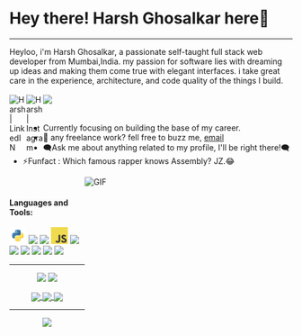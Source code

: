 # Hey there! Harsh Ghosalkar here👋
<p>
  <hr>
<p>
Heyloo, i'm Harsh Ghosalkar, a passionate self-taught full stack web developer from Mumbai,India. my passion for software lies with dreaming up ideas and making them come true with elegant interfaces. i take great care in the experience, architecture, and code quality of the things I build.
<br>
<br>


<a href="https://www.linkedin.com/in/harsh-ghosalkar-477809204/">
  <img align="left" alt="Harsh | LinkedIN" width="30" src="https://raw.githubusercontent.com/peterthehan/peterthehan/master/assets/linkedin.svg" />
</a>
<a href="https://www.instagram.com/harsh_ghosalkar_2303/">
  <img align="left" alt="Harsh | Instagram" width="30" src="https://user-images.githubusercontent.com/83356501/129452050-d0157287-2350-4999-95b9-ea9e8a27639b.png" />
</a>
<a >
<img src="https://profile-counter.glitch.me/HarshDilipGhosalkar/count.svg" height=32 />
</a>
<br>
<br>
 <p align="center">
<ul>
<li> Currently focusing on building the base of my career. </li>
<li> 💼 any freelance work? fell free to buzz me, <a href="mailto:ghosalkarharsh454@gmail.com">email</a></li>
<li> 🗨Ask me about anything related to my profile, I'll be right there!🗨 </li>
<li> ⚡Funfact : Which famous rapper knows Assembly? JZ.😂</li>
</ul>
<a >
<img align="right" alt="GIF" src="https://i.pinimg.com/originals/e4/26/70/e426702edf874b181aced1e2fa5c6cde.gif" width="370" height="270" />
</a>
</p>
<br>
<h4>Languages and Tools:</h4>

<code><img height="30" src="https://raw.githubusercontent.com/github/explore/80688e429a7d4ef2fca1e82350fe8e3517d3494d/topics/python/python.png"></code>
<code><img height="30" src="https://user-images.githubusercontent.com/83356501/129471430-84dafc4c-081c-4c6b-b71c-10c1eec7b8e0.png"></code>
<code><img height="30" src="https://user-images.githubusercontent.com/83356501/129471467-28ae9844-0ad9-40ca-a4fc-8adbc0799686.png"></code>
<code><img height="30" src="https://raw.githubusercontent.com/github/explore/80688e429a7d4ef2fca1e82350fe8e3517d3494d/topics/javascript/javascript.png"></code>
<code><img height="30" src="https://user-images.githubusercontent.com/83356501/129472755-f48047f1-7d3f-40a2-9db8-0472bd8d4ec5.png"></code>
<code><img height="30" src="https://user-images.githubusercontent.com/83356501/129473343-d1e34adb-a530-4e88-9076-e6c8ca9d5fae.png"></code>
<code><img height="30" src="https://e7.pngegg.com/pngimages/301/171/png-clipart-node-js-javascript-software-developer-computer-icons-angularjs-others-miscellaneous-text-thumbnail.png"></code>
<code><img height="30" src="https://developer-tech.com/wp-content/uploads/sites/3/2021/02/mongodb-atlas-google-cloud-partnership-nosql-databases-integrations-2.jpg"></code>
<code><img height="30" src="https://upload.wikimedia.org/wikipedia/commons/thumb/a/a7/React-icon.svg/1200px-React-icon.svg.png"></code>
<code><img height="30" src="https://miro.medium.com/max/438/1*0G5zu7CnXdMT9pGbYUTQLQ.png"></code>

<p>
  <hr>
<p>
<p align="center">
  <img width="400" src="https://github-readme-stats.vercel.app/api?username=HarshDilipGhosalkar&theme=gruvbox&show_icons=true" />
  <img width="400" src="https://github-readme-streak-stats.herokuapp.com/?user=HarshDilipGhosalkar&theme=gruvbox" />
 </p>
<p align="center">
<a href="https://github.com/HarshDilipGhosalkar/HarshDilipGhosalkar">
  <img align="center" src="https://github-readme-stats.vercel.app/api/pin/?username=HarshDilipGhosalkar&repo=HarshDilipGhosalkar&theme=prussian" />
</a>
<a href="https://github.com/HarshGhosalkar/HarshGhosalkar">
  <img align="center" src="https://github-readme-stats.vercel.app/api/pin/?username=HarshDilipGhosalkar&repo=HarshGhosalkar&theme=prussian" />
</a>
  <a href="https://github.com/HarshDilipGhosalkar/Python">
  <img align="center" src="https://github-readme-stats.vercel.app/api/pin/?username=HarshDilipGhosalkar&repo=python&theme=prussian" />
</a>
  </p>
  <p>
  <hr>
<p>
<p align="center">
  <img width="400" src="https://github-readme-stats.vercel.app/api/top-langs/?username=HarshDilipGhosalkar&layout=prussian" />
 
 </p>
